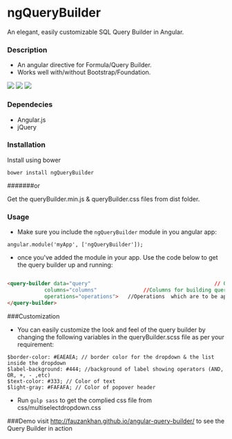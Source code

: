 # ngQueryBuilder
An elegant, easily customizable SQL Query Builder in Angular.

### Description
* An angular directive for Formula/Query Builder.
* Works well with/without Bootstrap/Foundation.

![](http://i.imgur.com/c0cTZPX.png)
![](http://i.imgur.com/ijCdMnN.png)
![](http://i.imgur.com/F0veghb.png)

### Dependecies
* Angular.js
* jQuery

### Installation

Install using bower

```
bower install ngQueryBuilder
```
#######or

 Get the queryBuilder.min.js & queryBuilder.css files from dist folder.

### Usage
* Make sure you include the  ```ngQueryBuilder``` module in you angular app: 

```
angular.module('myApp', ['ngQueryBuilder']);
```

* once you've added the module in your app. Use the code below to get the query builder up and running:

```html

<query-builder data="query"                                        // Object in which the query will be reflected 
			columns="columns"               //Columns for building query (Should be Array of Strings | eg - ['NAME', 'AGE', 'GENDER'])
			operations="operations">   //Operations  which are to be applied on columns (Should be Array of Strings | eg - ['<', '>', '='])
</query-builder>	

```

###Customization
* You can easily customize the look and feel of the query builder by changing the following variables in the queryBuilder.scss file as per your requirement:

```
$border-color: #EAEAEA; // border color for the dropdown & the list inside the dropdown
$label-background: #444; //background of label showing operators (AND, OR, +, - ,etc)
$text-color: #333; // Color of text
$light-gray: #FAFAFA; // Color of popover header
```
* Run ```gulp sass``` to get the complied css file from css/multiselectdropdown.css

###Demo
visit <a href="http://fauzankhan.github.io/angular-query-builder/">http://fauzankhan.github.io/angular-query-builder/</a> to see the Query Builder in action
